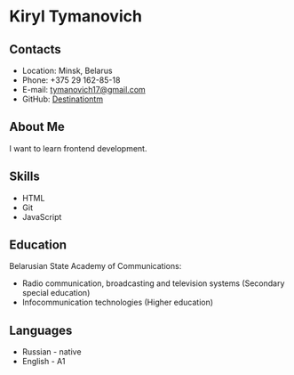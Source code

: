 # Kiryl Tymanovich
## Contacts
* Location: Minsk, Belarus
* Phone: +375 29 162-85-18
* E-mail: tymanovich17@gmail.com 
* GitHub: [Destinationtm](https://github.com/Destinationtm)

## About Me
I want to learn frontend development.

## Skills
* HTML
* Git
* JavaScript

## Education
Belarusian State Academy of Communications:
* Radio communication, broadcasting and television systems (Secondary special education)
* Infocommunication technologies (Higher education)

## Languages
* Russian - native
* English - A1

